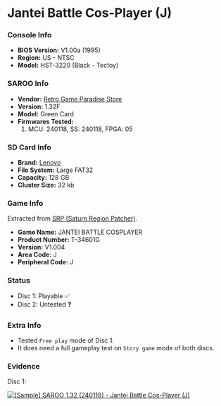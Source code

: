 # Jantei Battle Cos-Player (J)

### Console Info

- <b>BIOS Version:</b> V1.00a (1995)
- <b>Region:</b> US - NTSC
- <b>Model:</b> HST-3220 (Black - Tectoy)

### SAROO Info

- <b>Vendor:</b> [Retro Game Paradise Store](https://s.click.aliexpress.com/e/_DlCqvfB)
- <b>Version:</b> 1.32F
- <b>Model:</b> Green Card
- <b>Firmwares Tested:</b>
  1. MCU: 240118, SS: 240118, FPGA: 05

### SD Card Info

- <b>Brand:</b> [Lenovo](https://s.click.aliexpress.com/e/_DBowUFx)
- <b>File System:</b> Large FAT32
- <b>Capacity:</b> 128 GB
- <b>Cluster Size:</b> 32 kb

### Game Info

Extracted from [SRP (Saturn Region Patcher)](https://segaxtreme.net/resources/saturn-region-patcher.81/download).

- <b>Game Name:</b> JANTEI BATTLE COSPLAYER
- <b>Product Number:</b> T-34601G
- <b>Version:</b> V1.004
- <b>Area Code:</b> J
- <b>Peripheral Code:</b> J

### Status

- Disc 1: Playable :white_check_mark:
- Disc 2: Untested :question:

### Extra Info

- Tested `Free play` mode of Disc 1.
- It does need a full gameplay test on `Story game` mode of both discs.

### Evidence

Disc 1:

[![[Sample] SAROO 1.32 (240118) - Jantei Battle Cos-Player (J)](https://img.youtube.com/vi/yiBD0m6xWVA/0.jpg)](https://www.youtube.com/watch?v=yiBD0m6xWVA)
